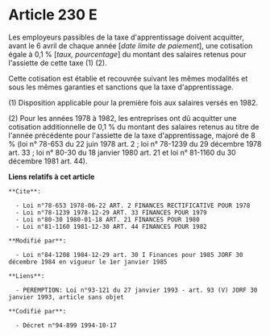 # Article 230 E

Les employeurs passibles de la taxe d'apprentissage doivent acquitter, avant le 6 avril de chaque année [*date limite de
paiement*], une cotisation égale à 0,1 % [*taux, pourcentage*] du montant des salaires retenus pour l'assiette de cette taxe
(1) (2). 

Cette cotisation est établie et recouvrée suivant les mêmes modalités et sous les mêmes garanties et sanctions que la taxe
d'apprentissage.

(1) Disposition applicable pour la première fois aux salaires versés en 1982. 

(2) Pour les années 1978 à 1982, les entreprises ont dû acquitter une cotisation additionnelle de 0,1 % du montant des
salaires retenus au titre de l'année précédente pour l'assiette de la taxe d'apprentissage, majoré de 8 % (loi n° 78-653 du
22 juin 1978 art. 2 ; loi n° 78-1239 du 29 décembre 1978 art. 33 ; loi n° 80-30 du 18 janvier 1980 art. 21 et loi n° 81-1160
du 30 décembre 1981 art. 44).

**Liens relatifs à cet article**

	**Cite**:

	  - Loi n°78-653 1978-06-22 ART. 2 FINANCES RECTIFICATIVE POUR 1978
	  - Loi n°78-1239 1978-12-29 ART. 33 FINANCES POUR 1979
	  - Loi n°80-30 1980-01-18 ART. 21 FINANCES POUR 1980
	  - Loi n°81-1160 1981-12-30 ART. 44 FINANCES POUR 1982

	**Modifié par**:

	  - Loi n°84-1208 1984-12-29 art. 30 I Finances pour 1985 JORF 30 décembre 1984 en vigueur le 1er janvier 1985

	**Liens**:

	  - PEREMPTION: Loi n°93-121 du 27 janvier 1993 - art. 93 (V) JORF 30 janvier 1993, article sans objet

	**Codifié par**:

	  - Décret n°94-899 1994-10-17
